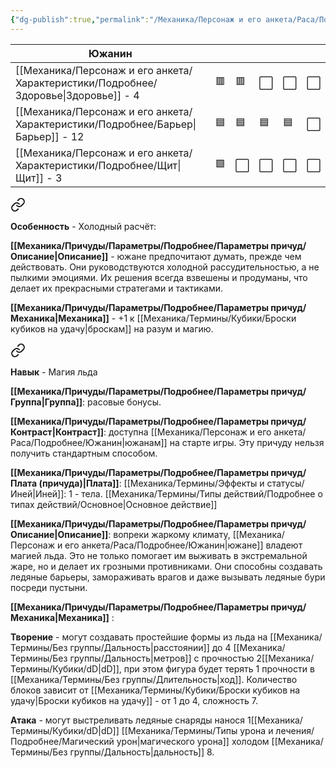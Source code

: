 ```yaml
---
{"dg-publish":true,"permalink":"/Механика/Персонаж и его анкета/Раса/Подробнее/Южанин/","noteIcon":"","created":"2025-09-07T13:19:20.823+03:00","updated":"2025-09-04T07:48:46.952+03:00"}
---
```




| Южанин           |     |     |     |     |     |
| ---------------- | --- | --- | --- | --- | --- |
| [[Механика/Персонаж и его анкета/Характеристики/Подробнее/Здоровье\|Здоровье]] - 4 | 🟥  | 🟥  | ⬜️  | ⬜️  | ⬜️  |
| [[Механика/Персонаж и его анкета/Характеристики/Подробнее/Барьер\|Барьер]] - 12  | 🟦  | 🟦  | 🟦  | 🟦  | ⬜️  |
| [[Механика/Персонаж и его анкета/Характеристики/Подробнее/Щит\|Щит]] - 3      | 🟩  | ⬜️  | ⬜️  | ⬜️  | ⬜️  |



<div class="transclusion internal-embed is-loaded"><a class="markdown-embed-link" href="/Механика/Персонаж и его анкета/Особенности расы/Холодный рассчёт/" aria-label="Open link"><svg xmlns="http://www.w3.org/2000/svg" width="24" height="24" viewBox="0 0 24 24" fill="none" stroke="currentColor" stroke-width="2" stroke-linecap="round" stroke-linejoin="round" class="svg-icon lucide-link"><path d="M10 13a5 5 0 0 0 7.54.54l3-3a5 5 0 0 0-7.07-7.07l-1.72 1.71"></path><path d="M14 11a5 5 0 0 0-7.54-.54l-3 3a5 5 0 0 0 7.07 7.07l1.71-1.71"></path></svg></a><div class="markdown-embed">




**Особенность** - Холодный расчёт:

**[[Механика/Причуды/Параметры/Подробнее/Параметры причуд/Описание\|Описание]]** - южане предпочитают думать, прежде чем действовать. Они руководствуются холодной рассудительностью, а не пылкими эмоциями. Их решения всегда взвешены и продуманы, что делает их прекрасными стратегами и тактиками.

**[[Механика/Причуды/Параметры/Подробнее/Параметры причуд/Механика\|Механика]]** - +1 к [[Механика/Термины/Кубики/Броски кубиков на удачу\|броскам]] на разум и магию.

</div></div>




<div class="transclusion internal-embed is-loaded"><a class="markdown-embed-link" href="/Механика/Персонаж и его анкета/Особенности расы/Магия льда/" aria-label="Open link"><svg xmlns="http://www.w3.org/2000/svg" width="24" height="24" viewBox="0 0 24 24" fill="none" stroke="currentColor" stroke-width="2" stroke-linecap="round" stroke-linejoin="round" class="svg-icon lucide-link"><path d="M10 13a5 5 0 0 0 7.54.54l3-3a5 5 0 0 0-7.07-7.07l-1.72 1.71"></path><path d="M14 11a5 5 0 0 0-7.54-.54l-3 3a5 5 0 0 0 7.07 7.07l1.71-1.71"></path></svg></a><div class="markdown-embed">





**Навык** - Магия льда

**[[Механика/Причуды/Параметры/Подробнее/Параметры причуд/Группа\|Группа]]**: расовые бонусы.

**[[Механика/Причуды/Параметры/Подробнее/Параметры причуд/Контраст\|Контраст]]**: доступна [[Механика/Персонаж и его анкета/Раса/Подробнее/Южанин\|южанам]] на старте игры. Эту причуду нельзя получить стандартным способом. 

**[[Механика/Причуды/Параметры/Подробнее/Параметры причуд/Плата (причуда)\|Плата]]**: [[Механика/Термины/Эффекты и статусы/Иней\|Иней]]: 1 - тела. [[Механика/Термины/Типы действий/Подробнее о типах действий/Основное\|Основное действие]]

**[[Механика/Причуды/Параметры/Подробнее/Параметры причуд/Описание\|Описание]]**: вопреки жаркому климату, [[Механика/Персонаж и его анкета/Раса/Подробнее/Южанин\|южане]] владеют магией льда. Это не только помогает им выживать в экстремальной жаре, но и делает их грозными противниками. Они способны создавать ледяные барьеры, замораживать врагов и даже вызывать ледяные бури посреди пустыни.

**[[Механика/Причуды/Параметры/Подробнее/Параметры причуд/Механика\|Механика]]** : 

**Творение** - могут создавать простейшие формы из льда на [[Механика/Термины/Без группы/Дальность\|расстоянии]] до 4 [[Механика/Термины/Без группы/Дальность\|метров]] с прочностью 2[[Механика/Термины/Кубики/dD\|dD]], при этом фигура будет терять 1 прочности в [[Механика/Термины/Без группы/Длительность\|ход]]. Количество блоков зависит от  [[Механика/Термины/Кубики/Броски кубиков на удачу\|Броски кубиков на удачу]] - от 1 до 4, сложность 7.

**Атака** - могут выстреливать ледяные снаряды нанося 1[[Механика/Термины/Кубики/dD\|dD]] [[Механика/Термины/Типы урона и лечения/Подробнее/Магический урон\|магического урона]] холодом [[Механика/Термины/Без группы/Дальность\|дальность]] 8. 


</div></div>
